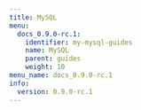 ```yaml
---
title: MySQL
menu:
  docs_0.9.0-rc.1:
    identifier: my-mysql-guides
    name: MySQL
    parent: guides
    weight: 10
menu_name: docs_0.9.0-rc.1
info:
  version: 0.9.0-rc.1
---
```


